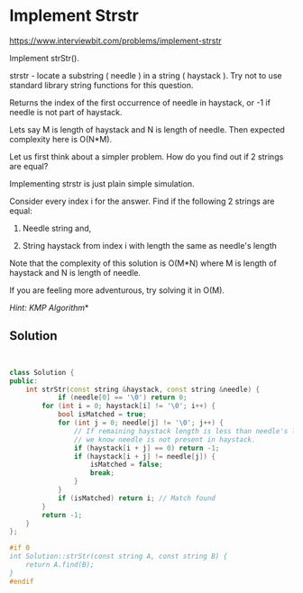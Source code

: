 # Implement Strstr

https://www.interviewbit.com/problems/implement-strstr


Implement strStr().

 strstr - locate a substring ( needle ) in a string ( haystack ). 
Try not to use standard library string functions for this question.

Returns the index of the first occurrence of needle in haystack, or -1 if needle is not part of haystack.

Lets say M is length of haystack and N is length of needle. Then expected complexity here is O(N*M).


Let us first think about a simpler problem. How do you find out if 2 strings are equal?

Implementing strstr is just plain simple simulation.

Consider every index i for the answer. Find if the following 2 strings are equal:

1) Needle string and,

2) String haystack from index i with length the same as needle's length

Note that the complexity of this solution is O(M*N) where M is length of haystack and N is length of needle.

If you are feeling more adventurous, try solving it in O(M).

*Hint: KMP Algorithm**

## Solution

```cpp


class Solution {
public:
    int strStr(const string &haystack, const string &needle) {
            if (needle[0] == '\0') return 0;
        for (int i = 0; haystack[i] != '\0'; i++) {
            bool isMatched = true; 
            for (int j = 0; needle[j] != '\0'; j++) {
                // If remaining haystack length is less than needle's length, 
                // we know needle is not present in haystack.
                if (haystack[i + j] == 0) return -1;
                if (haystack[i + j] != needle[j]) {
                    isMatched = false;
                    break;
                }
            }
            if (isMatched) return i; // Match found
        }
        return -1;
    }
};

#if 0
int Solution::strStr(const string A, const string B) {
    return A.find(B);
}
#endif

```